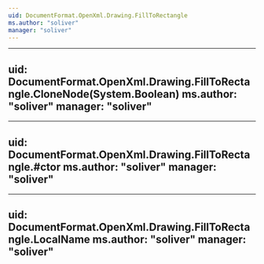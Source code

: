 ```yaml
---
uid: DocumentFormat.OpenXml.Drawing.FillToRectangle
ms.author: "soliver"
manager: "soliver"
---
```


---
uid: DocumentFormat.OpenXml.Drawing.FillToRectangle.CloneNode(System.Boolean)
ms.author: "soliver"
manager: "soliver"
---

---
uid: DocumentFormat.OpenXml.Drawing.FillToRectangle.#ctor
ms.author: "soliver"
manager: "soliver"
---

---
uid: DocumentFormat.OpenXml.Drawing.FillToRectangle.LocalName
ms.author: "soliver"
manager: "soliver"
---

